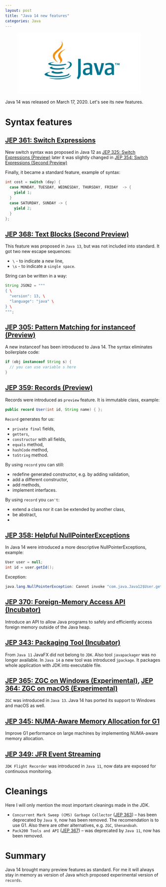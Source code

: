 ```yaml
---
layout: post
title: "Java 14 new features"
categories: Java
---
```


<figure>
  <img src="/assets/2020-11-01-java-14-new-features/java.png" alt="Java 14" />
</figure>

Java 14 was released on March 17, 2020. Let's see its new features. 

# Syntax features

## [JEP 361: Switch Expressions](https://openjdk.java.net/jeps/361)
New switch syntax was proposed in Java 12 as [JEP 325: Switch Expressions (Preview)](https://openjdk.java.net/jeps/325)
later it was slightly changed in [JEP 354: Switch Expressions (Second Preview)](https://openjdk.java.net/jeps/354)

Finally, it became a standard feature, example of syntax: 

```java
int cost = switch (day) {
  case MONDAY, TUESDAY, WEDNESDAY, THURSDAY, FRIDAY  -> {
    yield 1;
  }
  case SATURDAY, SUNDAY -> {
    yield 2;
  }
};
```

## [JEP 368: Text Blocks (Second Preview)](https://openjdk.java.net/jeps/368)

This feature was proposed in `Java 13`, but was not included into standard. It got two new escape sequences:
* `\` - to indicate a new line, 
* `\s` - to indicate a `single space`.

String can be written in a way:
```java
String JSON2 = """
{ \
  "version": 13, \
  "language": "java" \
} \
""";
```

## [JEP 305: Pattern Matching for instanceof (Preview)](https://openjdk.java.net/jeps/305)

A new instanceof has been introduced to Java 14. The syntax eliminates boilerplate code:
```java
if (obj instanceof String s) { 
  // you can use variable s here
}
```

## [JEP 359: Records (Preview)](https://openjdk.java.net/jeps/359)

Records were introduced as `preview` feature. It is immutable class, example: 

```java
public record User(int id, String name) { };
```

`Record` generates for us: 
* `private final` fields, 
* `getters`,
* `constructor` with all fields, 
* `equals` method, 
* `hashCode` method,
* `toString` method.

By using `record` you can still: 
* redefine generated constructor, e.g. by adding validation,
* add a different constructor,
* add methods,
* implement interfaces.

By using `record` you `can't`:
* extend a class nor it can be extended by another class,
* be abstract,
* 

## [JEP 358: Helpful NullPointerExceptions](https://openjdk.java.net/jeps/358)

In Java 14 were introduced a more descriptive NullPointerExceptions, example:
```java
User user = null;
int id = user.getId();
```
Exception:
```java
java.lang.NullPointerException: Cannot invoke "com.java.Java12$User.getId()" because "user" is null
```

## [JEP 370: Foreign-Memory Access API (Incubator)](https://openjdk.java.net/jeps/370)
Introduce an API to allow Java programs to safely and efficiently access foreign memory outside of the Java heap.

## [JEP 343: Packaging Tool (Incubator)](https://openjdk.java.net/jeps/343)

From `Java 11` JavaFX did not belong to `JDK`. Also tool `javapackager` was no longer available.
In `Java 14` a new tool was introduced `jpackage`. It packages whole application with JDK into executable file. 

## [JEP 365: ZGC on Windows (Experimental)](https://openjdk.java.net/jeps/365), [JEP 364: ZGC on macOS (Experimental)](https://openjdk.java.net/jeps/364)
`ZGC` was introduced in `Java 13`. Java 14 has ported its support to Windows and macOS as well.

## [JEP 345: NUMA-Aware Memory Allocation for G1](https://openjdk.java.net/jeps/345)

Improve G1 performance on large machines by implementing NUMA-aware memory allocation.

## [JEP 349: JFR Event Streaming](https://openjdk.java.net/jeps/349)

`JDK Flight Recorder` was introduced in `Java 11`, now data are exposed for continuous monitoring.

# Cleanings

Here I will only mention the most important cleanings made in the JDK. 
* `Concurrent Mark Sweep (CMS) Garbage Collector` ([JEP 363](https://openjdk.java.net/jeps/363)) – has been deprecated by `Java 9`, now has been removed.
The recomendation is to use G1. Also there are other alternatives, e.g. `ZGC`, `Shenandoah`.
* `Pack200 Tools and API` ([JEP 367](https://openjdk.java.net/jeps/367)) – was deprecated by `Java 11`, now has been removed. 

# Summary 
Java 14 brought many preview features as standard. For me it will always stay in memory as version of Java which proposed experimental version of `records`.




